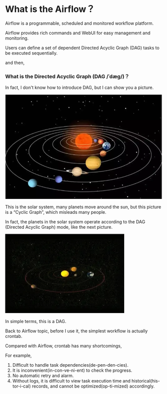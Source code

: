 # What is the Airflow？

Airflow is a programmable, scheduled and monitored workflow platform.

Airflow provides rich commands and WebUI for easy management and monitoring.

Users can define a set of dependent Directed Acyclic Graph (DAG) tasks to be executed sequentially.

and then,

### What is the Directed Acyclic Graph (DAG  /ˈdæɡ/)？

In fact, I don't know how to introduce DAG, but I can show you a picture.

![Alt text](image/image-6.png)


This is the solar system, many planets move around the sun, but this picture is a “Cyclic Graph”, which misleads many people.

In fact, the planets in the solar system operate according to the DAG (Directed Acyclic Graph) mode, like the next picture.

![Alt text](image/image-1.gif)

In simple terms, this is a DAG.

Back to Airflow topic, before I use it, the simplest workflow is actually crontab.

Compared with Airflow, crontab has many shortcomings,

For example,
1. Difficult to handle task dependencies(de-pen-den-cies).
2. It is inconvenient(in-con-ve-ni-ent) to check the progress.
3. No automatic retry and alarm.
4. Without logs, it is difficult to view task execution time and historical(his-tor-i-cal) records, and cannot be optimized(op-ti-mized) accordingly.

